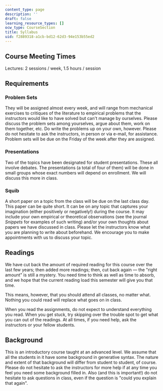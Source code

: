 ```yaml
---
content_type: page
description: ''
draft: false
learning_resource_types: []
ocw_type: CourseSection
title: Syllabus
uid: f2889318-a1cb-bd12-62d3-94e153b55ed2
---
```

## Course Meeting Times

Lectures: 2 sessions / week, 1.5 hours / session

## Requirements

### Problem Sets

They will be assigned almost every week, and will range from mechanical exercises to critiques of the literature to empirical problems that the instructors would like to have solved but can't manage by ourselves. Please discuss the problem sets among yourselves, argue about them, work on them together, etc. Do write the problems up on your own, however. Please do not hesitate to ask the instructors, in person or via e-mail, for assistance. Problem sets will be due on the Friday of the week after they are assigned.

### Presentations

Two of the topics have been designated for student presentations. These all involve debates. The presentations (a total of four of them) will be done in small groups whose exact numbers will depend on enrollment. We will discuss this more in class.

### Squib

A short paper on a topic from the class will be due on the last class day. This paper can be quite short. It can be on any topic that captures your imagination (either positively or negatively!) during the course. It may include your own empirical or theoretical observations (see the journal _Snippets_ for examples of such writing) and/or your own thoughts about papers we have discussed in class. Please let the instructors know what you are planning to write about beforehand. We encourage you to make appointments with us to discuss your topic.

## Readings

We have cut back the amount of required reading for this course over the last few years; then added more readings; then, cut back again — the "right amount" is still a mystery. You need time to think as well as time to absorb, and we hope that the current reading load this semester will give you that time.

This means, however, that you should attend all classes, no matter what. Nothing you could read will replace what goes on in class.

When you read the assignments, do not expect to understand everything you read. When you get stuck, try skipping over the trouble spot to get what you can out of the readings. At all times, if you need help, ask the instructors or your fellow students.

## Background

This is an introductory course taught at an advanced level. We assume that all the students in it have some background in generative syntax. The nature and extent of that background will differ from student to student, of course. Please do not hesitate to ask the instructors for more help if at any time you feel you need some background filled in. Also (and this is important!) do not hesitate to ask questions in class, even if the question is "could you explain that again".